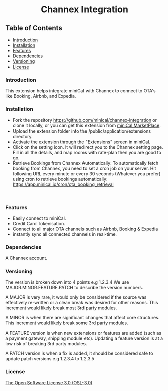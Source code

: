 <p>
	<h1 align="center">
	Channex Integration</h1>
</p>

## Table of Contents
* [Introduction](#introduction)
* [Installation](#installation)
* [Features](#features)
* [Dependencies](#dependencies)
* [Versioning](#versioning)
* [License](#license)

### Introduction
This extension helps integrate miniCal with Channex to connect to OTA's like Booking, Airbnb, and Expedia.
 

### Installation
* Fork the repository https://github.com/minical/channex-integration or clone it locally, or you can get this extension from [miniCal MarketPlace](https://marketplace.minical.io/product/channex-integration). 
* Upload the extension folder into the /public/application/extensions directory.
* Activate the extension through the "Extensions" screen in miniCal.
* Click on the setting icon. It will redirect you to the Channex setting page. Fill in all the details, and map rooms with rate-plan then you are good to go.
* Retrieve Bookings from Channex Automatically: To automatically fetch booking from Channex, you need to set a cron job on your server. Hit following URL every minute or every 30 seconds (Whatever you prefer) using cron to retrieve bookings automatically: https://app.minical.io/cron/ota_booking_retrieval

<img src="https://snipboard.io/NkMWRi.jpg" alt=""> 
<img src="https://snipboard.io/mQay3S.jpg" alt=""> 

### Features
* Easily connect to miniCal.
* Credit Card Tokenisation.
* Connect to all major OTA channels such as Airbnb, Booking & Expedia
* instantly sync all connected channels in real-time.

### Dependencies
A Channex account. 

### Versioning

The version is broken down into 4 points e.g 1.2.3.4 We use MAJOR.MINOR.FEATURE.PATCH to describe the version numbers.

A MAJOR is very rare, it would only be considered if the source was effectively re-written or a clean break was desired for other reasons. This increment would likely break most 3rd party modules.

A MINOR is when there are significant changes that affect core structures. This increment would likely break some 3rd party modules.

A FEATURE version is when new extensions or features are added (such as a payment gateway, shipping module etc). Updating a feature version is at a low risk of breaking 3rd party modules.

A PATCH version is when a fix is added, it should be considered safe to update patch versions e.g 1.2.3.4 to 1.2.3.5

### License

[The Open Software License 3.0 (OSL-3.0)](https://github.com/minical/channex-integration/blob/main/LICENSE.md)
